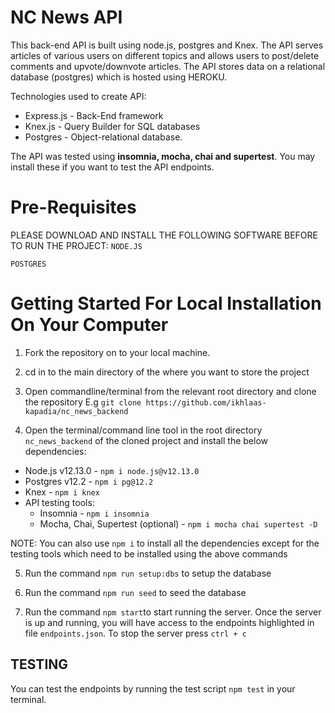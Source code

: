 # NC News API

This back-end API is built using node.js, postgres and Knex. The API serves articles of various users on different topics and allows users to post/delete comments and upvote/downvote articles. The API stores data on a relational database (postgres) which is hosted using HEROKU.

Technologies used to create API:

- Express.js - Back-End framework
- Knex.js - Query Builder for SQL databases
- Postgres - Object-relational database.

The API was tested using **insomnia, mocha, chai and supertest**. You may install these if you want to test the API endpoints.

# Pre-Requisites

PLEASE DOWNLOAD AND INSTALL THE FOLLOWING SOFTWARE BEFORE TO RUN THE PROJECT:
`NODE.JS`

`POSTGRES`

# Getting Started For Local Installation On Your Computer

1. Fork the repository on to your local machine.

2. cd in to the main directory of the where you want to store the project

3. Open commandline/terminal from the relevant root directory and clone the repository E.g `git clone https://github.com/ikhlaas-kapadia/nc_news_backend`

4) Open the terminal/command line tool in the root directory `nc_news_backend` of the cloned project and install the below dependencies:

- Node.js v12.13.0 - `npm i node.js@v12.13.0`
- Postgres v12.2 - `npm i pg@12.2`
- Knex - `npm i knex`
- API testing tools:
  - Insomnia - `npm i insomnia`
  - Mocha, Chai, Supertest (optional) - `npm i mocha chai supertest -D`

NOTE: You can also use `npm i` to install all the dependencies except for the testing tools which need to be installed using the above commands

5. Run the command `npm run setup:dbs` to setup the database

6. Run the command `npm run seed` to seed the database

7. Run the command `npm start`to start running the server. Once the server is up and running, you will have access to the endpoints highlighted in file `endpoints.json`. To stop the server press `ctrl + c`

## TESTING

You can test the endpoints by running the test script `npm test` in your terminal.
